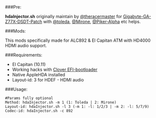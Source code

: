 ###Pre:

**hdaInjector.sh** originally maintain by [@theracermaster](https://github.com/theracermaster) for [Gigabyte-GA-Z77X-DSDT-Patch](https://github.com/theracermaster/Gigabyte-GA-Z77X-DSDT-Patch) with [@toleda](https://github.com/toleda), [@Mirone](https://github.com/Mirone), [@Piker-Alpha](https://github.com/Piker-Alpha) etc helps.

###Mods:

This mods specifically made for ALC892 & El Capitan ATM with HD4000 HDMI audio support.

###Requirements:

- El Capitan (10.11)
- Working hacks with [Clover EFI-bootloader](http://sourceforge.net/projects/cloverefiboot/)
- Native AppleHDA installed
- Layout-id: 3 for HDEF - HDMI audio

###Usage:

```
#Params fully optional
Method: hdaInjector.sh -m 1 (1: Toleda | 2: Mirone)
Layout-id: hdaInjector.sh -l 3 (-m 1: -l: 1/2/3 | -m 2: -l: 5/7/9)
Codec-id: hdaInjector.sh -c 892
```